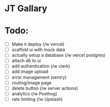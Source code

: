 # JT Gallary

# Todo:

- [ ] Make it deploy (/w vercel)
- [ ] scaffold ui with mock data
- [ ] actually setup a database (/w vercel postgres)
- [ ] attach db to ui
- [ ] add authentication (/w clerk)
- [ ] add image upload
- [ ] error management (sentry)
- [ ] routing/image page
- [ ] delete button (/w server actions)
- [ ] analytics (/w Posthog)
- [ ] rate limiting (/w Upstash)
